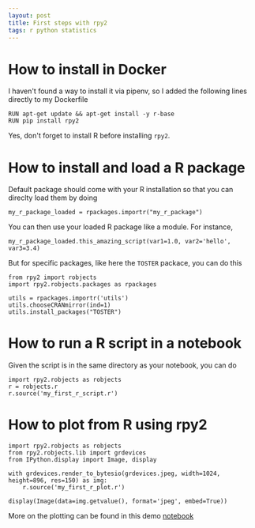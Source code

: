 ```yaml
---
layout: post
title: First steps with rpy2
tags: r python statistics
---
```


# How to install in Docker
I haven't found a way to install it via pipenv, so I added the following lines
directly to my Dockerfile
```
RUN apt-get update && apt-get install -y r-base
RUN pip install rpy2
```
Yes, don't forget to install R before installing `rpy2`.

# How to install and load a R package
Default package should come with your R installation so that you can direclty
load them by doing
``` 
my_r_package_loaded = rpackages.importr("my_r_package")
``` 
You can then use your loaded R package like a module. For instance,
```
my_r_package_loaded.this_amazing_script(var1=1.0, var2='hello', var3=3.4)
```

But for specific packages, like here the `TOSTER` packace, you can do
this
```
from rpy2 import robjects
import rpy2.robjects.packages as rpackages

utils = rpackages.importr('utils')
utils.chooseCRANmirror(ind=1)
utils.install_packages("TOSTER")
```

# How to run a R script in a notebook
Given the script is in the same directory as your notebook, you can do
```
import rpy2.robjects as robjects
r = robjects.r
r.source('my_first_r_script.r')
```

# How to plot from R using rpy2

```
import rpy2.robjects as robjects
from rpy2.robjects.lib import grdevices
from IPython.display import Image, display

with grdevices.render_to_bytesio(grdevices.jpeg, width=1024, height=896, res=150) as img:
    r.source('my_first_r_plot.r')
    
display(Image(data=img.getvalue(), format='jpeg', embed=True))
```
More on the plotting can be found in this demo
[notebook](https://github.com/marsja/jupyter/blob/master/Rpy2%20and%20R%20plots%20in%20a%20Jupyter%20Notebook!.ipynb)
